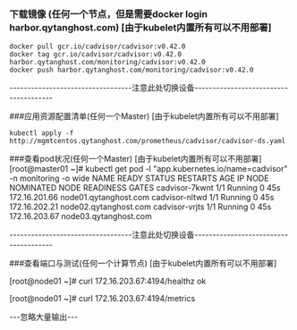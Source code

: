 ### 下载镜像 (任何一个节点，但是需要docker login harbor.qytanghost.com) [由于kubelet内置所有可以不用部署]
```shell script
docker pull gcr.io/cadvisor/cadvisor:v0.42.0
docker tag gcr.io/cadvisor/cadvisor:v0.42.0 harbor.qytanghost.com/monitoring/cadvisor:v0.42.0
docker push harbor.qytanghost.com/monitoring/cadvisor:v0.42.0

```

----------------------------------注意此处切换设备--------------------------------------

###应用资源配置清单(任何一个Master) [由于kubelet内置所有可以不用部署]
```shell script
kubectl apply -f http://mgmtcentos.qytanghost.com/prometheus/cadvisor/cadvisor-ds.yaml

```

###查看pod状况(任何一个Master) [由于kubelet内置所有可以不用部署]
[root@master01 ~]# kubectl get pod -l "app.kubernetes.io/name=cadvisor" -n monitoring -o wide
NAME             READY   STATUS    RESTARTS   AGE   IP              NODE                    NOMINATED NODE   READINESS GATES
cadvisor-7kwnt   1/1     Running   0          45s   172.16.201.66   node01.qytanghost.com   <none>           <none>
cadvisor-nltwd   1/1     Running   0          45s   172.16.202.21   node02.qytanghost.com   <none>           <none>
cadvisor-vrjts   1/1     Running   0          45s   172.16.203.67   node03.qytanghost.com   <none>           <none>

----------------------------------注意此处切换设备--------------------------------------

###查看端口与测试(任何一个计算节点) [由于kubelet内置所有可以不用部署]

[root@node01 ~]# curl 172.16.203.67:4194/healthz
ok

[root@node01 ~]# curl 172.16.203.67:4194/metrics

---忽略大量输出---